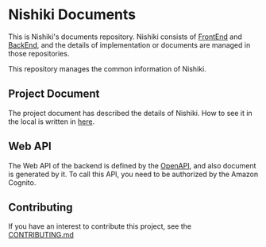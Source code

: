 # Nishiki Documents

This is Nishiki's documents repository.
Nishiki consists of [FrontEnd](https://github.com/genesis-tech-tribe/nishiki-frontend) and [BackEnd](https://github.com/genesis-tech-tribe/nishiki-backend), 
and the details of implementation or documents are managed in those repositories.

This repository manages the common information of Nishiki.

## Project Document

The project document has described the details of Nishiki. How to see it in the local is written in [here](./project-document/README.md).

## Web API

The Web API of the backend is defined by the [OpenAPI](https://www.openapis.org/), and also document is generated by it.
To call this API, you need to be authorized by the Amazon Cognito. 

## Contributing

If you have an interest to contribute this project, see the [CONTRIBUTING.md](./.github/CONTRIBUTING.md)
